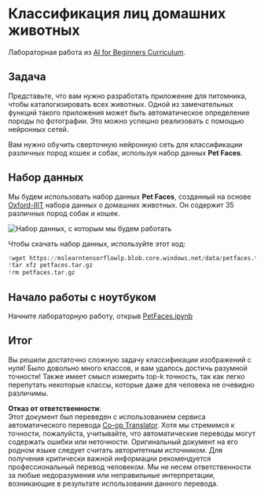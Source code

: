 <!--
CO_OP_TRANSLATOR_METADATA:
{
  "original_hash": "f3d2cee9cb3c52160419e560c57a690e",
  "translation_date": "2025-08-26T06:42:15+00:00",
  "source_file": "lessons/4-ComputerVision/07-ConvNets/lab/README.md",
  "language_code": "ru"
}
-->
# Классификация лиц домашних животных

Лабораторная работа из [AI for Beginners Curriculum](https://github.com/microsoft/ai-for-beginners).

## Задача

Представьте, что вам нужно разработать приложение для питомника, чтобы каталогизировать всех животных. Одной из замечательных функций такого приложения может быть автоматическое определение породы по фотографии. Это можно успешно реализовать с помощью нейронных сетей.

Вам нужно обучить сверточную нейронную сеть для классификации различных пород кошек и собак, используя набор данных **Pet Faces**.

## Набор данных

Мы будем использовать набор данных **Pet Faces**, созданный на основе [Oxford-IIIT](https://www.robots.ox.ac.uk/~vgg/data/pets/) набора данных о домашних животных. Он содержит 35 различных пород собак и кошек.

![Набор данных, с которым мы будем работать](../../../../../../translated_images/data.50b2a9d5484bdbf0f52f5765b381cec9efe2bd296a98f007f90bedb6ac67f2a8.ru.png)

Чтобы скачать набор данных, используйте этот код:

```python
!wget https://mslearntensorflowlp.blob.core.windows.net/data/petfaces.tar.gz
!tar xfz petfaces.tar.gz
!rm petfaces.tar.gz
```

## Начало работы с ноутбуком

Начните лабораторную работу, открыв [PetFaces.ipynb](../../../../../../lessons/4-ComputerVision/07-ConvNets/lab/PetFaces.ipynb)

## Итог

Вы решили достаточно сложную задачу классификации изображений с нуля! Было довольно много классов, и вам удалось достичь разумной точности! Также имеет смысл измерить top-k точность, так как легко перепутать некоторые классы, которые даже для человека не очевидно различимы.

**Отказ от ответственности**:  
Этот документ был переведен с использованием сервиса автоматического перевода [Co-op Translator](https://github.com/Azure/co-op-translator). Хотя мы стремимся к точности, пожалуйста, учитывайте, что автоматические переводы могут содержать ошибки или неточности. Оригинальный документ на его родном языке следует считать авторитетным источником. Для получения критически важной информации рекомендуется профессиональный перевод человеком. Мы не несем ответственности за любые недоразумения или неправильные интерпретации, возникающие в результате использования данного перевода.